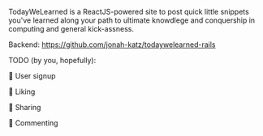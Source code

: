 TodayWeLearned is a ReactJS-powered site to post quick little snippets you've learned along your path to ultimate knowdlege and conquership in computing and general kick-assness. 

Backend: https://github.com/jonah-katz/todaywelearned-rails

TODO (by you, hopefully):

🚫  User signup

🚫  Liking

🚫  Sharing

🚫  Commenting


